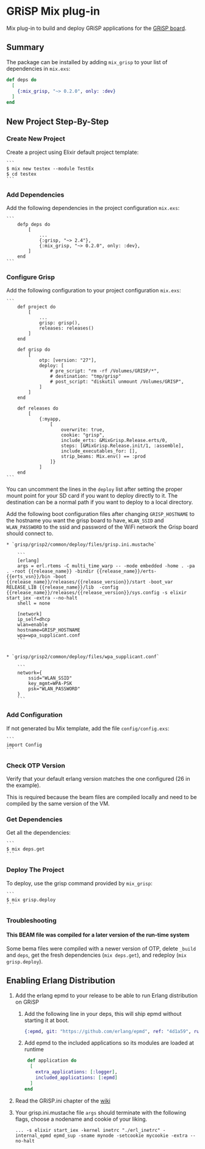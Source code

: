 # GRiSP Mix plug-in

Mix plug-in to build and deploy GRiSP applications for the [GRiSP board][grisp].

## Summary

The package can be installed by adding `mix_grisp` to your list of dependencies
in `mix.exs`:

```elixir
def deps do
  [
    {:mix_grisp, "~> 0.2.0", only: :dev}
  ]
end
```

## New Project Step-By-Step

### Create New Project

Create a project using Elixir default project template:

    ```
    $ mix new testex --module TestEx
    $ cd testex
    ```

### Add Dependencies

Add the following dependencies in the project configuration `mix.exs`:

    ```
        defp deps do
            [
                ...
                {:grisp, "~> 2.4"},
                {:mix_grisp, "~> 0.2.0", only: :dev},
            ]
        end
    ```

### Configure Grisp

Add the following configuration to your project configuration `mix.exs`:

    ```
        def project do
            [
                ...
                grisp: grisp(),
                releases: releases()
            ]
        end

        def grisp do
            [
                otp: [version: "27"],
                deploy: [
                    # pre_script: "rm -rf /Volumes/GRISP/*",
                    # destination: "tmp/grisp"
                    # post_script: "diskutil unmount /Volumes/GRISP",
                ]
            ]
        end

        def releases do
            [
                {:myapp,
                    [
                        overwrite: true,
                        cookie: "grisp",
                        include_erts: &MixGrisp.Release.erts/0,
                        steps: [&MixGrisp.Release.init/1, :assemble],
                        include_executables_for: [],
                        strip_beams: Mix.env() == :prod
                    ]}
                ]
        end
    ```

You can uncomment the lines in the `deploy` list after setting the proper mount
point for your SD card if you want to deploy directly to it. The destination can be
a normal path if you want to deploy to a local directory.

Add the following boot configuration files after changing `GRISP_HOSTNAME` to
the hostname you want the grisp board to have, `WLAN_SSID` and `WLAN_PASSWORD`
to the ssid and password of the WiFi network the Grisp board should connect to.

    * `grisp/grisp2/common/deploy/files/grisp.ini.mustache`

        ```
        [erlang]
        args = erl.rtems -C multi_time_warp -- -mode embedded -home . -pa . -root {{release_name}} -bindir {{release_name}}/erts-{{erts_vsn}}/bin -boot {{release_name}}/releases/{{release_version}}/start -boot_var RELEASE_LIB {{release_name}}/lib  -config {{release_name}}/releases/{{release_version}}/sys.config -s elixir start_iex -extra --no-halt
        shell = none

        [network]
        ip_self=dhcp
        wlan=enable
        hostname=GRISP_HOSTNAME
        wpa=wpa_supplicant.conf
        ```


    * `grisp/grisp2/common/deploy/files/wpa_supplicant.conf`

        ```
        network={
            ssid="WLAN_SSID"
            key_mgmt=WPA-PSK
            psk="WLAN_PASSWORD"
        }
        ```

### Add Configuration

If not generated bu Mix template, add the file `config/config.exs`:

    ```
    import Config
    ```

### Check OTP Version

Verify that your default erlang version matches the one configured
(26 in the example).

This is required because the beam files are compiled locally and need to be
compiled by the same version of the VM.

### Get Dependencies

Get all the dependencies:

    ```
    $ mix deps.get
    ```

### Deploy The Project

To deploy, use the grisp command provided by `mix_grisp`:

    ```
    $ mix grisp.deploy
    ```

### Troubleshooting

#### This BEAM file was compiled for a later version of the run-time system

Some bema files were compiled with a newer version of OTP, delete `_build` and
`deps`, get the fresh dependencies (`mix deps.get`), and redeploy
(`mix grisp.deploy`).

[grisp]: https://www.grisp.org


## Enabling Erlang Distribution


1. Add the erlang epmd to your release to be able to run Erlang distribution on GRiSP

   1. Add the following line in your deps, this will ship epmd without starting it at boot.

      ```elixir
      {:epmd, git: "https://github.com/erlang/epmd", ref: "4d1a59", runtime: false},
      ```

   2. Add epmd to the included applications so its modules are loaded at runtime
  
      ```elixir
       def application do
        [
          extra_applications: [:logger],
          included_applications: [:epmd]
        ]
      end
      ```

2. Read the GRiSP.ini chapter of the [wiki](https://github.com/grisp/grisp/wiki/Connecting-over-WiFI-and-Ethernet#grisp-ini)

3. Your grisp.ini.mustache file `args` should terminate with the following flags, choose a nodename and cookie of your liking.
    ```
    ... -s elixir start_iex -kernel inetrc "./erl_inetrc" -internal_epmd epmd_sup -sname mynode -setcookie mycookie -extra --no-halt
    ```


